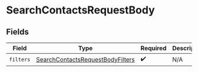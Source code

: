 # SearchContactsRequestBody


## Fields

| Field                                                                                           | Type                                                                                            | Required                                                                                        | Description                                                                                     |
| ----------------------------------------------------------------------------------------------- | ----------------------------------------------------------------------------------------------- | ----------------------------------------------------------------------------------------------- | ----------------------------------------------------------------------------------------------- |
| `filters`                                                                                       | [SearchContactsRequestBodyFilters](../../models/operations/searchcontactsrequestbodyfilters.md) | :heavy_check_mark:                                                                              | N/A                                                                                             |